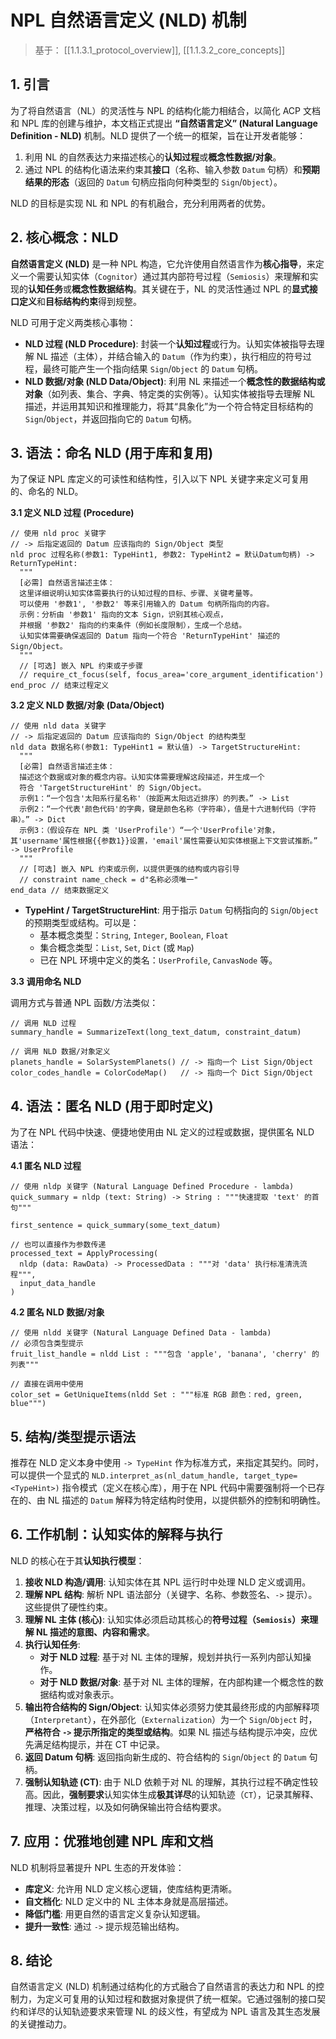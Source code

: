 # NPL 自然语言定义 (NLD) 机制

> 基于： [[1.1.3.1_protocol_overview]], [[1.1.3.2_core_concepts]]

## 1. 引言

为了将自然语言（NL）的灵活性与 NPL 的结构化能力相结合，以简化 ACP 文档和 NPL 库的创建与维护，本文档正式提出 **“自然语言定义” (Natural Language Definition - NLD)** 机制。NLD 提供了一个统一的框架，旨在让开发者能够：

1.  利用 NL 的自然表达力来描述核心的**认知过程**或**概念性数据/对象**。
2.  通过 NPL 的结构化语法来约束其**接口**（名称、输入参数 `Datum` 句柄）和**预期结果的形态**（返回的 `Datum` 句柄应指向何种类型的 `Sign`/`Object`）。

NLD 的目标是实现 NL 和 NPL 的有机融合，充分利用两者的优势。

## 2. 核心概念：NLD

**自然语言定义 (NLD)** 是一种 NPL 构造，它允许使用自然语言作为**核心指导**，来定义一个需要认知实体（`Cognitor`）通过其内部符号过程（`Semiosis`）来理解和实现的**认知任务**或**概念性数据结构**。其关键在于，NL 的灵活性通过 NPL 的**显式接口定义**和**目标结构约束**得到规整。

NLD 可用于定义两类核心事物：

* **NLD 过程 (NLD Procedure)**: 封装一个**认知过程**或行为。认知实体被指导去理解 NL 描述（主体），并结合输入的 `Datum`（作为约束），执行相应的符号过程，最终可能产生一个指向结果 `Sign`/`Object` 的 `Datum` 句柄。
* **NLD 数据/对象 (NLD Data/Object)**: 利用 NL 来描述一个**概念性的数据结构或对象**（如列表、集合、字典、特定类的实例等）。认知实体被指导去理解 NL 描述，并运用其知识和推理能力，将其“具象化”为一个符合特定目标结构的 `Sign`/`Object`，并返回指向它的 `Datum` 句柄。

## 3. 语法：命名 NLD (用于库和复用)

为了保证 NPL 库定义的可读性和结构性，引入以下 NPL 关键字来定义可复用的、命名的 NLD。

**3.1 定义 NLD 过程 (Procedure)**

```npl
// 使用 nld proc 关键字
// -> 后指定返回的 Datum 应该指向的 Sign/Object 类型
nld proc 过程名称(参数1: TypeHint1, 参数2: TypeHint2 = 默认Datum句柄) -> ReturnTypeHint:
  """
  [必需] 自然语言描述主体：
  这里详细说明认知实体需要执行的认知过程的目标、步骤、关键考量等。
  可以使用 '参数1', '参数2' 等来引用输入的 Datum 句柄所指向的内容。
  示例：分析由 '参数1' 指向的文本 Sign，识别其核心观点，
  并根据 '参数2' 指向的约束条件（例如长度限制），生成一个总结。
  认知实体需要确保返回的 Datum 指向一个符合 'ReturnTypeHint' 描述的 Sign/Object。
  """
  // [可选] 嵌入 NPL 约束或子步骤
  // require_ct_focus(self, focus_area='core_argument_identification')
end_proc // 结束过程定义
```

**3.2 定义 NLD 数据/对象 (Data/Object)**

```npl
// 使用 nld data 关键字
// -> 后指定返回的 Datum 应该指向的 Sign/Object 的结构类型
nld data 数据名称(参数1: TypeHint1 = 默认值) -> TargetStructureHint:
  """
  [必需] 自然语言描述主体：
  描述这个数据或对象的概念内容。认知实体需要理解这段描述，并生成一个
  符合 'TargetStructureHint' 的 Sign/Object。
  示例1：“一个包含'太阳系行星名称'（按距离太阳远近排序）的列表。” -> List
  示例2：“一个代表'颜色代码'的字典，键是颜色名称（字符串），值是十六进制代码（字符串）。” -> Dict
  示例3：（假设存在 NPL 类 'UserProfile'）“一个'UserProfile'对象，其'username'属性根据{{参数1}}设置，'email'属性需要认知实体根据上下文尝试推断。” -> UserProfile
  """
  // [可选] 嵌入 NPL 约束或示例，以提供更强的结构或内容引导
  // constraint name_check = d"名称必须唯一"
end_data // 结束数据定义
```

* **TypeHint / TargetStructureHint**: 用于指示 `Datum` 句柄指向的 `Sign`/`Object` 的预期类型或结构。可以是：
    * 基本概念类型：`String`, `Integer`, `Boolean`, `Float`
    * 集合概念类型：`List`, `Set`, `Dict` (或 `Map`)
    * 已在 NPL 环境中定义的类名：`UserProfile`, `CanvasNode` 等。

**3.3 调用命名 NLD**

调用方式与普通 NPL 函数/方法类似：

```npl
// 调用 NLD 过程
summary_handle = SummarizeText(long_text_datum, constraint_datum)

// 调用 NLD 数据/对象定义
planets_handle = SolarSystemPlanets() // -> 指向一个 List Sign/Object
color_codes_handle = ColorCodeMap()   // -> 指向一个 Dict Sign/Object
```

## 4. 语法：匿名 NLD (用于即时定义)

为了在 NPL 代码中快速、便捷地使用由 NL 定义的过程或数据，提供匿名 NLD 语法：

**4.1 匿名 NLD 过程**

```npl
// 使用 nldp 关键字 (Natural Language Defined Procedure - lambda)
quick_summary = nldp (text: String) -> String : """快速提取 'text' 的首句"""

first_sentence = quick_summary(some_text_datum)

// 也可以直接作为参数传递
processed_text = ApplyProcessing(
  nldp (data: RawData) -> ProcessedData : """对 'data' 执行标准清洗流程""",
  input_data_handle
)
```

**4.2 匿名 NLD 数据/对象**

```npl
// 使用 nldd 关键字 (Natural Language Defined Data - lambda)
// 必须包含类型提示
fruit_list_handle = nldd List : """包含 'apple', 'banana', 'cherry' 的列表"""

// 直接在调用中使用
color_set = GetUniqueItems(nldd Set : """标准 RGB 颜色：red, green, blue""")
```

## 5. 结构/类型提示语法

推荐在 NLD 定义本身中使用 `-> TypeHint` 作为标准方式，来指定其契约。同时，可以提供一个显式的 `NLD.interpret_as(nl_datum_handle, target_type=<TypeHint>)` 指令模式（定义在核心库），用于在 NPL 代码中需要强制将一个已存在的、由 NL 描述的 `Datum` 解释为特定结构时使用，以提供额外的控制和明确性。

## 6. 工作机制：认知实体的解释与执行

NLD 的核心在于其**认知执行模型**：

1.  **接收 NLD 构造/调用**: 认知实体在其 NPL 运行时中处理 NLD 定义或调用。
2.  **理解 NPL 结构**: 解析 NPL 语法部分（关键字、名称、参数签名、`->` 提示）。这些提供了硬性约束。
3.  **理解 NL 主体 (核心)**: 认知实体必须启动其核心的**符号过程（`Semiosis`）**来理解 NL 描述的**意图、内容和需求**。
4.  **执行认知任务**:
    * **对于 NLD 过程**: 基于对 NL 主体的理解，规划并执行一系列内部认知操作。
    * **对于 NLD 数据/对象**: 基于对 NL 主体的理解，在内部构建一个概念性的数据结构或对象表示。
5.  **输出符合结构的 Sign/Object**: 认知实体必须努力使其最终形成的内部解释项（`Interpretant`），在外部化（`Externalization`）为一个 `Sign`/`Object` 时，**严格符合 `->` 提示所指定的类型或结构**。如果 NL 描述与结构提示冲突，应优先满足结构提示，并在 CT 中记录。
6.  **返回 Datum 句柄**: 返回指向新生成的、符合结构的 `Sign`/`Object` 的 `Datum` 句柄。
7.  **强制认知轨迹 (CT)**: 由于 NLD 依赖于对 NL 的理解，其执行过程不确定性较高。因此，**强制要求**认知实体生成**极其详尽**的认知轨迹（`CT`），记录其解释、推理、决策过程，以及如何确保输出符合结构要求。

## 7. 应用：优雅地创建 NPL 库和文档

NLD 机制将显著提升 NPL 生态的开发体验：

* **库定义**: 允许用 NLD 定义核心逻辑，使库结构更清晰。
* **自文档化**: NLD 定义中的 NL 主体本身就是高层描述。
* **降低门槛**: 用更自然的语言定义复杂认知逻辑。
* **提升一致性**: 通过 `->` 提示规范输出结构。

## 8. 结论

自然语言定义 (NLD) 机制通过结构化的方式融合了自然语言的表达力和 NPL 的控制力，为定义可复用的认知过程和数据对象提供了统一框架。它通过强制的接口契约和详尽的认知轨迹要求来管理 NL 的歧义性，有望成为 NPL 语言及其生态发展的关键推动力。